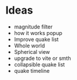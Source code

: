 # Ideas

- magnitude filter
- how it works popup
- Improve quake list
- Whole world
- Spherical view
- upgrade to vite or smth
- collapsible quake list
- quake timeline
